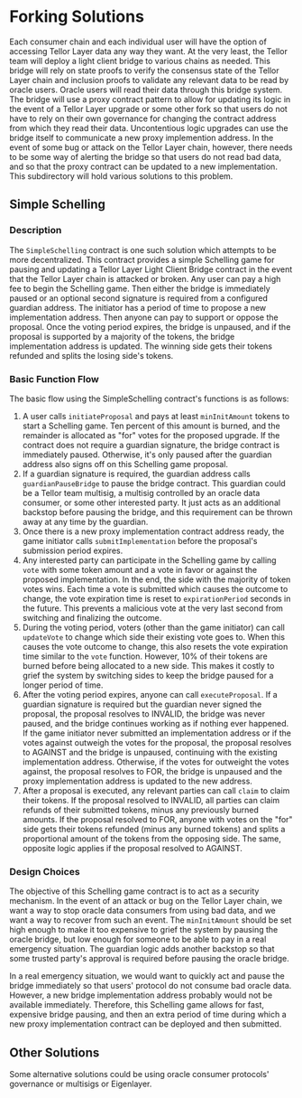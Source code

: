 # Forking Solutions

Each consumer chain and each individual user will have the option of accessing Tellor Layer data any way they want. At the very least, the Tellor team will deploy a light client bridge to various chains as needed. This bridge will rely on state proofs to verify the consensus state of the Tellor Layer chain and inclusion proofs to validate any relevant data to be read by oracle users. Oracle users will read their data through this bridge system. The bridge will use a proxy contract pattern to allow for updating its logic in the event of a Tellor Layer upgrade or some other fork so that users do not have to rely on their own governance for changing the contract address from which they read their data. Uncontentious logic upgrades can use the bridge itself to communicate a new proxy implemention address. In the event of some bug or attack on the Tellor Layer chain, however, there needs to be some way of alerting the bridge so that users do not read bad data, and so that the proxy contract can be updated to a new implementation. This subdirectory will hold various solutions to this problem. 

## Simple Schelling
### Description
The `SimpleSchelling` contract is one such solution which attempts to be more decentralized. This contract provides a simple Schelling game for pausing and updating a Tellor Layer Light Client Bridge contract in the event that the Tellor Layer chain is attacked or broken. Any user can pay a high fee to begin the Schelling game. Then either the bridge is immediately paused or an optional second signature is required from a configured guardian address. The initiator has a period of time to propose a new implementation address. Then anyone can pay to support or oppose the proposal. Once the voting period expires, the bridge is unpaused, and if the proposal is supported by a majority of the tokens, the bridge implementation address is updated. The winning side gets their tokens refunded and splits the losing side's tokens.

### Basic Function Flow
The basic flow using the SimpleSchelling contract's functions is as follows:
1. A user calls `initiateProposal` and pays at least `minInitAmount` tokens to start a Schelling game. Ten percent of this amount is burned, and the remainder is allocated as "for" votes for the proposed upgrade. If the contract does not require a guardian signature, the bridge contract is immediately paused. Otherwise, it's only paused after the guardian address also signs off on this Schelling game proposal.
2. If a guardian signature is required, the guardian address calls `guardianPauseBridge` to pause the bridge contract. This guardian could be a Tellor team multisig, a multisig controlled by an oracle data consumer, or some other interested party. It just acts as an additional backstop before pausing the bridge, and this requirement can be thrown away at any time by the guardian.
3. Once there is a new proxy implementation contract address ready, the game initiator calls `submitImplementation` before the proposal's submission period expires. 
4. Any interested party can participate in the Schelling game by calling `vote` with some token amount and a vote in favor or against the proposed implementation. In the end, the side with the majority of token votes wins. Each time a vote is submitted which causes the outcome to change, the vote expiration time is reset to `expirationPeriod` seconds in the future. This prevents a malicious vote at the very last second from switching and finalizing the outcome. 
5. During the voting period, voters (other than the game initiator) can call `updateVote` to change which side their existing vote goes to. When this causes the vote outcome to change, this also resets the vote expiration time similar to the `vote` function. However, 10% of their tokens are burned before being allocated to a new side. This makes it costly to grief the system by switching sides to keep the bridge paused for a longer period of time. 
6. After the voting period expires, anyone can call `executeProposal`. If a guardian signature is required but the guardian never signed the proposal, the proposal resolves to INVALID, the bridge was never paused, and the bridge continues working as if nothing ever happened. If the game initiator never submitted an implementation address or if the votes against outweigh the votes for the proposal, the proposal resolves to AGAINST and the bridge is unpaused, continuing with the existing implementation address. Otherwise, if the votes for outweight the votes against, the proposal resolves to FOR, the bridge is unpaused and the proxy implementation address is updated to the new address.
7. After a proposal is executed, any relevant parties can call `claim` to claim their tokens. If the proposal resolved to INVALID, all parties can claim refunds of their submitted tokens, minus any previously burned amounts. If the proposal resolved to FOR, anyone with votes on the "for" side gets their tokens refunded (minus any burned tokens) and splits a proportional amount of the tokens from the opposing side. The same, opposite logic applies if the proposal resolved to AGAINST.

### Design Choices
The objective of this Schelling game contract is to act as a security mechanism. In the event of an attack or bug on the Tellor Layer chain, we want a way to stop oracle data consumers from using bad data, and we want a way to recover from such an event. The `minInitAmount` should be set high enough to make it too expensive to grief the system by pausing the oracle bridge, but low enough for someone to be able to pay in a real emergency situation. The guardian logic adds another backstop so that some trusted party's approval is required before pausing the oracle bridge. 

In a real emergency situation, we would want to quickly act and pause the bridge immediately so that users' protocol do not consume bad oracle data. However, a new bridge implementation address probably would not be available immediately. Therefore, this Schelling game allows for fast, expensive bridge pausing, and then an extra period of time during which a new proxy implementation contract can be deployed and then submitted. 

## Other Solutions
Some alternative solutions could be using oracle consumer protocols' governance or multisigs or Eigenlayer.